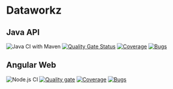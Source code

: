 # Dataworkz

## Java API
![Java CI with Maven](https://github.com/MdeBruin93/Dataworkz/workflows/Java%20CI%20with%20Maven/badge.svg)
[![Quality Gate Status](https://sonarcloud.io/api/project_badges/measure?project=MdeBruin93_Dataworkz&metric=alert_status)](https://sonarcloud.io/dashboard?id=MdeBruin93_Dataworkz)
[![Coverage](https://sonarcloud.io/api/project_badges/measure?project=MdeBruin93_Dataworkz&metric=coverage)](https://sonarcloud.io/dashboard?id=MdeBruin93_Dataworkz)
[![Bugs](https://sonarcloud.io/api/project_badges/measure?project=MdeBruin93_Dataworkz&metric=bugs)](https://sonarcloud.io/dashboard?id=MdeBruin93_Dataworkz)


## Angular Web
![Node.js CI](https://github.com/MdeBruin93/Dataworkz/workflows/Node.js%20CI/badge.svg)
[![Quality gate](https://sonarcloud.io/api/project_badges/quality_gate?project=MdeBruin93_Dataworkz)](https://sonarcloud.io/dashboard?id=MdeBruin93_Dataworkz)
[![Coverage](https://sonarcloud.io/api/project_badges/measure?project=MdeBruin93_Dataworkz&metric=coverage)](https://sonarcloud.io/dashboard?id=MdeBruin93_Dataworkz)
[![Bugs](https://sonarcloud.io/api/project_badges/measure?project=MdeBruin93_Dataworkz&metric=bugs)](https://sonarcloud.io/dashboard?id=MdeBruin93_Dataworkz)
